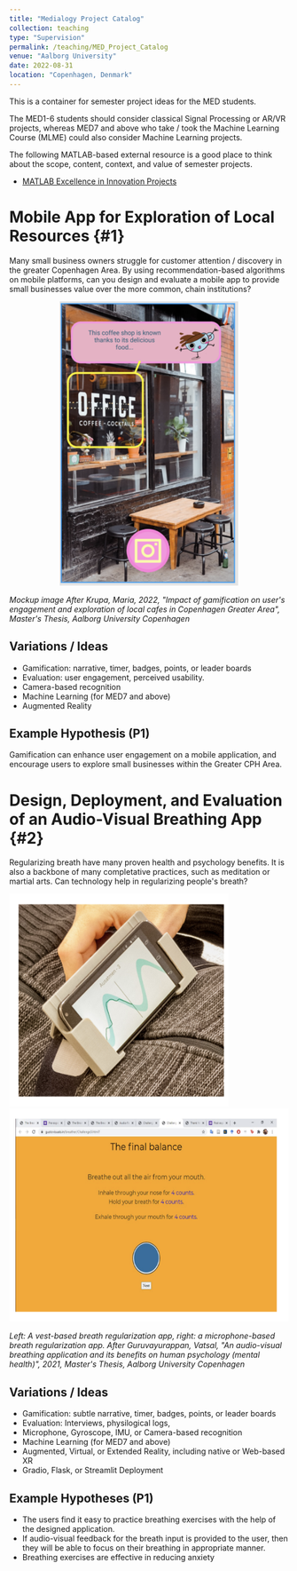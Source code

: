 ```yaml
---
title: "Medialogy Project Catalog"
collection: teaching
type: "Supervision"
permalink: /teaching/MED_Project_Catalog
venue: "Aalborg University"
date: 2022-08-31
location: "Copenhagen, Denmark"
---
```

This is a container for semester project ideas for the MED students.

The MED1-6 students should consider classical Signal Processing or AR/VR projects, whereas MED7 and above who take / took the Machine Learning Course (MLME) could also consider Machine Learning projects.

The following MATLAB-based external resource is a good place to think about the scope, content, context, and value of semester projects.

* [MATLAB Excellence in Innovation Projects](https://github.com/mathworks/MathWorks-Excellence-in-Innovation)

# Mobile App for Exploration of Local Resources {#1}

Many small business owners struggle for customer attention / discovery in the greater Copenhagen Area. By using recommendation-based algorithms on mobile platforms, can you design and evaluate a mobile app to provide small businesses value over the more common, chain institutions?
<p align="middle">
<img src="image/MED_Project_Catalog/1661949836948.png" height="512">
</p>

*Mockup image After Krupa, Maria, 2022, "Impact of gamification on user's engagement and exploration of local cafes in Copenhagen Greater Area", Master's Thesis, Aalborg University Copenhagen*

## Variations / Ideas

- Gamification: narrative, timer, badges, points, or leader boards
- Evaluation:  user engagement, perceived usability.
- Camera-based recognition
- Machine Learning (for MED7 and above)
- Augmented Reality

## Example Hypothesis (P1)

Gamification can enhance user engagement on a mobile application, and encourage users to explore small businesses within the Greater CPH Area.

# Design, Deployment, and Evaluation of an Audio-Visual Breathing App {#2}

Regularizing breath have many proven health and psychology benefits. It is also a backbone of many completative practices, such as meditation or martial arts. Can technology help in regularizing people's breath?
<p float="left">
  <img src="image/MED_Project_Catalog/1661951671374.png" height="384" />
  <img src="image/MED_Project_Catalog/1661951604801.png" height="384" /> 
</p>

*Left: A vest-based breath regularization app, right: a microphone-based breath regularization app. After Guruvayurappan, Vatsal, "An audio-visual breathing application and its benefits on human psychology (mental health)", 2021, Master's Thesis, Aalborg University Copenhagen*

## Variations / Ideas

- Gamification: subtle narrative, timer, badges, points, or leader boards
- Evaluation:  Interviews, physilogical logs,
- Microphone, Gyroscope, IMU, or Camera-based recognition
- Machine Learning (for MED7 and above)
- Augmented, Virtual, or Extended Reality, including native or Web-based XR
- Gradio, Flask, or Streamlit Deployment

## Example Hypotheses (P1)

* The users find it easy to practice breathing exercises with the help of the designed application.
* If audio-visual feedback for the breath input is provided to the user, then they will be able to focus on their breathing in appropriate manner.
* Breathing exercises are effective in reducing anxiety
